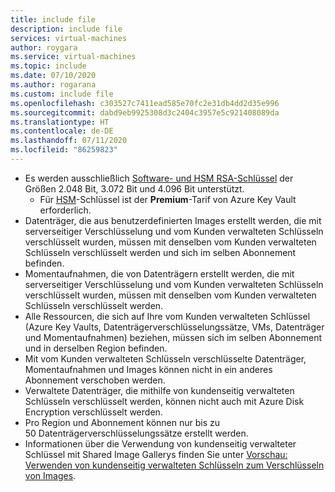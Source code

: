 ```yaml
---
title: include file
description: include file
services: virtual-machines
author: roygara
ms.service: virtual-machines
ms.topic: include
ms.date: 07/10/2020
ms.author: rogarana
ms.custom: include file
ms.openlocfilehash: c303527c7411ead585e70fc2e31db4dd2d35e996
ms.sourcegitcommit: dabd9eb9925308d3c2404c3957e5c921408089da
ms.translationtype: HT
ms.contentlocale: de-DE
ms.lasthandoff: 07/11/2020
ms.locfileid: "86259823"
---
```

- Es werden ausschließlich [Software- und HSM RSA-Schlüssel](../articles/key-vault/keys/about-keys.md) der Größen 2.048 Bit, 3.072 Bit und 4.096 Bit unterstützt.
    - Für [HSM](../articles/key-vault/keys/hsm-protected-keys.md)-Schlüssel ist der **Premium**-Tarif von Azure Key Vault erforderlich.
- Datenträger, die aus benutzerdefinierten Images erstellt werden, die mit serverseitiger Verschlüsselung und vom Kunden verwalteten Schlüsseln verschlüsselt wurden, müssen mit denselben vom Kunden verwalteten Schlüsseln verschlüsselt werden und sich im selben Abonnement befinden.
- Momentaufnahmen, die von Datenträgern erstellt werden, die mit serverseitiger Verschlüsselung und vom Kunden verwalteten Schlüsseln verschlüsselt wurden, müssen mit denselben vom Kunden verwalteten Schlüsseln verschlüsselt werden.
- Alle Ressourcen, die sich auf Ihre vom Kunden verwalteten Schlüssel (Azure Key Vaults, Datenträgerverschlüsselungssätze, VMs, Datenträger und Momentaufnahmen) beziehen, müssen sich im selben Abonnement und in derselben Region befinden.
- Mit vom Kunden verwalteten Schlüsseln verschlüsselte Datenträger, Momentaufnahmen und Images können nicht in ein anderes Abonnement verschoben werden.
- Verwaltete Datenträger, die mithilfe von kundenseitig verwalteten Schlüsseln verschlüsselt werden, können nicht auch mit Azure Disk Encryption verschlüsselt werden.
- Pro Region und Abonnement können nur bis zu 50 Datenträgerverschlüsselungssätze erstellt werden.
- Informationen über die Verwendung von kundenseitig verwalteter Schlüssel mit Shared Image Gallerys finden Sie unter [Vorschau: Verwenden von kundenseitig verwalteten Schlüsseln zum Verschlüsseln von Images](../articles/virtual-machines/image-version-encryption.md).
